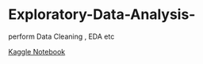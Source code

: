 # Exploratory-Data-Analysis-
perform Data Cleaning , EDA etc <br>

[Kaggle Notebook](https://www.kaggle.com/code/mayukhbaruah/dewali-sales-eda67fea4ad59)


